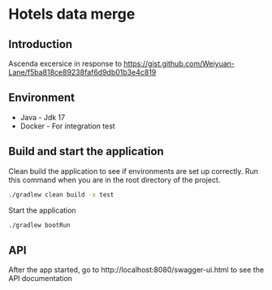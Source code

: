 # Hotels data merge
## Introduction
Ascenda excersice in response to https://gist.github.com/Weiyuan-Lane/f5ba818ce89238faf6d9db01b3e4c819

## Environment
- Java - Jdk 17
- Docker - For integration test

## Build and start the application
Clean build the application to see if environments are set up correctly. Run this command when you are in the root directory of the project.
```sh
./gradlew clean build -x test
```
Start the application
```sh
./gradlew bootRun
```

## API
After the app started, go to http://localhost:8080/swagger-ui.html to see the API documentation